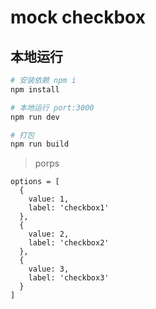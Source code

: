 # mock checkbox

## 本地运行

``` bash
# 安装依赖 npm i
npm install

# 本地运行 port:3000
npm run dev

# 打包
npm run build
```

> porps
```
options = [
  {
    value: 1,
    label: 'checkbox1'
  },
  {
    value: 2,
    label: 'checkbox2'
  },
  {
    value: 3,
    label: 'checkbox3'
  }
]
```

